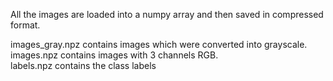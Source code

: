 All the images are loaded into a numpy array and then saved in compressed format.

images_gray.npz contains images which were converted into grayscale. <br />
images.npz contains images with 3 channels RGB. <br />
labels.npz contains the class labels <br />
